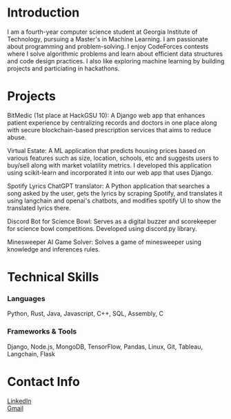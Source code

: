 <h1>Introduction</h1>
I am a fourth-year computer science student at Georgia Institute of Technology, pursuing a Master's in Machine Learning. I am passionate about programming and problem-solving. I enjoy CodeForces contests where I solve algorithmic problems and learn about efficient data structures and code design practices. I also like exploring machine learning by building projects and particiating in hackathons. 


<h1>Projects</h1>
<p> BitMedic (1st place at HackGSU 10): A Django web app that enhances patient experience by centralizing records and doctors in one place along with secure blockchain-based prescription services that aims to reduce abuse. </p>  
<p>Virtual Estate: A ML application that predicts housing prices based on various features such as size, location, schools, etc and suggests users to buy/sell along with market volatility metrics. I developed this application using scikit-learn and incorporated it into our web app that uses Django. </p>
<p>Spotify Lyrics ChatGPT translator: A Python application that searches a song asked by the user, gets the lyrics by scraping Spotify, and translates it using langchain and openai's chatbots, and modifies spotify UI to show the translated lyrics there.</p>
<p> Discord Bot for Science Bowl: Serves as a digital buzzer and scorekeeper for science bowl competitions. Developed using discord.py library. </p>
<p> Minesweeper AI Game Solver: Solves a game of minesweeper using knowledge and inferences rules. </p>

<h1>Technical Skills</h1>
<h3>Languages</h3>
<p>Python, Rust, Java, Javascript, C++, SQL, Assembly, C
<h3>Frameworks & Tools</h3>
<p>Django, Node.js, MongoDB, TensorFlow, Pandas, Linux, Git, Tableau, Langchain, Flask</p>

<h1>Contact Info</h1>
<a href="https://www.linkedin.com/in/sai-anoop/" target="_blank"> LinkedIn </a> <br>
<a href="mailto:saianoop9@gmail.com" target="_blank"> Gmail </a>
